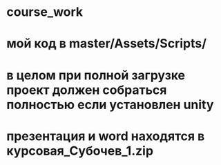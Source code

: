 # course_work

# мой код в master/Assets/Scripts/

# в целом при полной загрузке проект должен собраться полностью если установлен unity

# презентация и word находятся в курсовая_Субочев_1.zip
